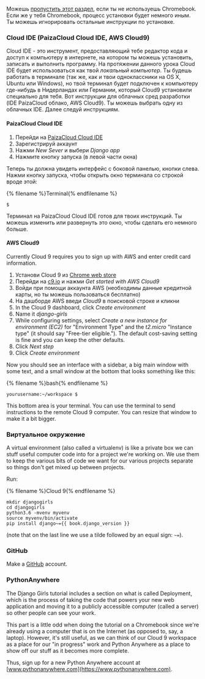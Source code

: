 Можешь [пропустить этот раздел](http://tutorial.djangogirls.org/en/installation/#install-python), если ты не используешь Chromebook. Если же у тебя Chromebook, процесс установки будет немного иным. Ты можешь игнорировать остальные инструкции по установке.

### Cloud IDE (PaizaCloud Cloud IDE, AWS Cloud9)

Cloud IDE - это инструмент, предоставляющий тебе редактор кода и доступ к компьютеру в интернете, на котором ты можешь установить, записать и выполнить программу. На протяжении данного урока Cloud IDE будет использоваться как твой *локальный компьютер*. Ты будешь работать в терминале (так же, как и твои одноклассники на OS X, Ubuntu или Windows), но твой терминал будет подключен к компьютеру где-нибудь в Нидерландах или Германии, который Cloud9 установили специально для тебя. Вот инструкции для облачных сред разработки (IDE PaizaCloud облако, AWS Cloud9). Ты можешь выбрать одну из облачных IDE. Далее следуй инструкциям.

#### PaizaCloud Cloud IDE

1. Перейди на [PaizaCloud Cloud IDE](https://paiza.cloud/)
2. Зарегистрируй аккаунт
3. Нажми *New Sever* и выбери *Django app*
4. Нажмите кнопку запуска (в левой части окна)

Теперь ты должна увидеть интерфейс с боковой панелью, кнопки слева. Нажми кнопку запуска, чтобы открыть окно терминала со строкой вроде этой:

{% filename %}Terminal{% endfilename %}

    $
    

Терминал на PaizaCloud Cloud IDE готов для твоих инструкций. Ты можешь изменить или развернуть это окно, чтобы сделать его немного больше.

#### AWS Cloud9

Currently Cloud 9 requires you to sign up with AWS and enter credit card information.

1. Установи Cloud 9 из [Chrome web store](https://chrome.google.com/webstore/detail/cloud9/nbdmccoknlfggadpfkmcpnamfnbkmkcp)
2. Перейди на [c9.io](https://c9.io) и нажми *Get started with AWS Cloud9*
3. Войди при помощи аккаунта AWS (необходимы данные кредитной карты, но ты можешь пользоваться бесплатно)
4. На дашборде AWS введи *Cloud9* в поисковой строке и кликни
5. In the Cloud 9 dashboard, click *Create environment*
6. Name it *django-girls*
7. While configuring settings, select *Create a new instance for environment (EC2)* for "Environment Type" and the *t2.micro* "Instance type" (it should say "Free-tier eligible."). The default cost-saving setting is fine and you can keep the other defaults.
8. Click *Next step*
9. Click *Create environment*

Now you should see an interface with a sidebar, a big main window with some text, and a small window at the bottom that looks something like this:

{% filename %}bash{% endfilename %}

    yourusername:~/workspace $
    

This bottom area is your terminal. You can use the terminal to send instructions to the remote Cloud 9 computer. You can resize that window to make it a bit bigger.

### Виртуальное окружение

A virtual environment (also called a virtualenv) is like a private box we can stuff useful computer code into for a project we're working on. We use them to keep the various bits of code we want for our various projects separate so things don't get mixed up between projects.

Run:

{% filename %}Cloud 9{% endfilename %}

    mkdir djangogirls
    cd djangogirls
    python3.6 -mvenv myvenv
    source myvenv/bin/activate
    pip install django~={{ book.django_version }}
    

(note that on the last line we use a tilde followed by an equal sign: `~=`).

### GitHub

Make a [GitHub](https://github.com) account.

### PythonAnywhere

The Django Girls tutorial includes a section on what is called Deployment, which is the process of taking the code that powers your new web application and moving it to a publicly accessible computer (called a server) so other people can see your work.

This part is a little odd when doing the tutorial on a Chromebook since we're already using a computer that is on the Internet (as opposed to, say, a laptop). However, it's still useful, as we can think of our Cloud 9 workspace as a place for our "in progress" work and Python Anywhere as a place to show off our stuff as it becomes more complete.

Thus, sign up for a new Python Anywhere account at [www.pythonanywhere.com](https://www.pythonanywhere.com).